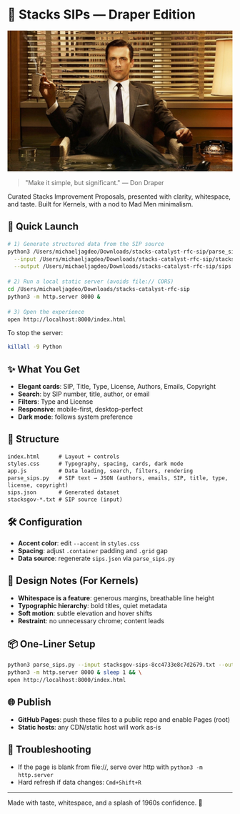 # 🥃 Stacks SIPs — Draper Edition

![Don Draper](./screenshot-don.jpg)

> "Make it simple, but significant." — Don Draper

Curated Stacks Improvement Proposals, presented with clarity, whitespace, and taste. Built for Kernels, with a nod to Mad Men minimalism.

## 🚀 Quick Launch

```bash
# 1) Generate structured data from the SIP source
python3 /Users/michaeljagdeo/Downloads/stacks-catalyst-rfc-sip/parse_sips.py \
  --input /Users/michaeljagdeo/Downloads/stacks-catalyst-rfc-sip/stacksgov-sips-8cc4733e8c7d2679.txt \
  --output /Users/michaeljagdeo/Downloads/stacks-catalyst-rfc-sip/sips.json

# 2) Run a local static server (avoids file:// CORS)
cd /Users/michaeljagdeo/Downloads/stacks-catalyst-rfc-sip
python3 -m http.server 8000 &

# 3) Open the experience
open http://localhost:8000/index.html
```

To stop the server:
```bash
killall -9 Python
```

## ✨ What You Get

- **Elegant cards**: SIP, Title, Type, License, Authors, Emails, Copyright
- **Search**: by SIP number, title, author, or email
- **Filters**: Type and License
- **Responsive**: mobile-first, desktop-perfect
- **Dark mode**: follows system preference

## 🧱 Structure

```
index.html      # Layout + controls
styles.css      # Typography, spacing, cards, dark mode
app.js          # Data loading, search, filters, rendering
parse_sips.py   # SIP text → JSON (authors, emails, SIP, title, type, license, copyright)
sips.json       # Generated dataset
stacksgov-*.txt # SIP source (input)
```

## 🛠 Configuration

- **Accent color**: edit `--accent` in `styles.css`
- **Spacing**: adjust `.container` padding and `.grid` gap
- **Data source**: regenerate `sips.json` via `parse_sips.py`

## 🧭 Design Notes (For Kernels)

- **Whitespace is a feature**: generous margins, breathable line height
- **Typographic hierarchy**: bold titles, quiet metadata
- **Soft motion**: subtle elevation and hover shifts
- **Restraint**: no unnecessary chrome; content leads

## 📦 One-Liner Setup

```bash
python3 parse_sips.py --input stacksgov-sips-8cc4733e8c7d2679.txt --output sips.json && \
python3 -m http.server 8000 & sleep 1 && \
open http://localhost:8000/index.html
```

## 🌐 Publish

- **GitHub Pages**: push these files to a public repo and enable Pages (root)
- **Static hosts**: any CDN/static host will work as-is

## 🧪 Troubleshooting

- If the page is blank from file://, serve over http with `python3 -m http.server`
- Hard refresh if data changes: `Cmd+Shift+R`

---

Made with taste, whitespace, and a splash of 1960s confidence. 🥂


